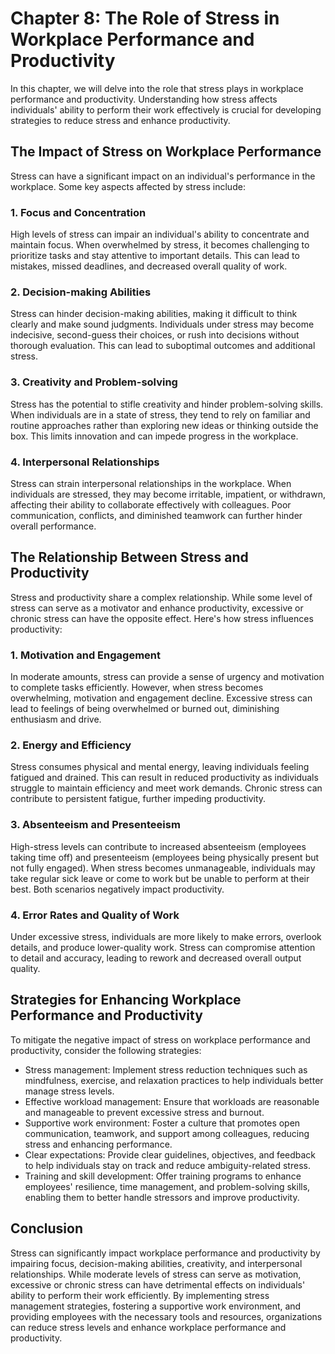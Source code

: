 Chapter 8: The Role of Stress in Workplace Performance and Productivity
=======================================================================

In this chapter, we will delve into the role that stress plays in workplace performance and productivity. Understanding how stress affects individuals' ability to perform their work effectively is crucial for developing strategies to reduce stress and enhance productivity.

The Impact of Stress on Workplace Performance
---------------------------------------------

Stress can have a significant impact on an individual's performance in the workplace. Some key aspects affected by stress include:

### 1. Focus and Concentration

High levels of stress can impair an individual's ability to concentrate and maintain focus. When overwhelmed by stress, it becomes challenging to prioritize tasks and stay attentive to important details. This can lead to mistakes, missed deadlines, and decreased overall quality of work.

### 2. Decision-making Abilities

Stress can hinder decision-making abilities, making it difficult to think clearly and make sound judgments. Individuals under stress may become indecisive, second-guess their choices, or rush into decisions without thorough evaluation. This can lead to suboptimal outcomes and additional stress.

### 3. Creativity and Problem-solving

Stress has the potential to stifle creativity and hinder problem-solving skills. When individuals are in a state of stress, they tend to rely on familiar and routine approaches rather than exploring new ideas or thinking outside the box. This limits innovation and can impede progress in the workplace.

### 4. Interpersonal Relationships

Stress can strain interpersonal relationships in the workplace. When individuals are stressed, they may become irritable, impatient, or withdrawn, affecting their ability to collaborate effectively with colleagues. Poor communication, conflicts, and diminished teamwork can further hinder overall performance.

The Relationship Between Stress and Productivity
------------------------------------------------

Stress and productivity share a complex relationship. While some level of stress can serve as a motivator and enhance productivity, excessive or chronic stress can have the opposite effect. Here's how stress influences productivity:

### 1. Motivation and Engagement

In moderate amounts, stress can provide a sense of urgency and motivation to complete tasks efficiently. However, when stress becomes overwhelming, motivation and engagement decline. Excessive stress can lead to feelings of being overwhelmed or burned out, diminishing enthusiasm and drive.

### 2. Energy and Efficiency

Stress consumes physical and mental energy, leaving individuals feeling fatigued and drained. This can result in reduced productivity as individuals struggle to maintain efficiency and meet work demands. Chronic stress can contribute to persistent fatigue, further impeding productivity.

### 3. Absenteeism and Presenteeism

High-stress levels can contribute to increased absenteeism (employees taking time off) and presenteeism (employees being physically present but not fully engaged). When stress becomes unmanageable, individuals may take regular sick leave or come to work but be unable to perform at their best. Both scenarios negatively impact productivity.

### 4. Error Rates and Quality of Work

Under excessive stress, individuals are more likely to make errors, overlook details, and produce lower-quality work. Stress can compromise attention to detail and accuracy, leading to rework and decreased overall output quality.

Strategies for Enhancing Workplace Performance and Productivity
---------------------------------------------------------------

To mitigate the negative impact of stress on workplace performance and productivity, consider the following strategies:

* Stress management: Implement stress reduction techniques such as mindfulness, exercise, and relaxation practices to help individuals better manage stress levels.
* Effective workload management: Ensure that workloads are reasonable and manageable to prevent excessive stress and burnout.
* Supportive work environment: Foster a culture that promotes open communication, teamwork, and support among colleagues, reducing stress and enhancing performance.
* Clear expectations: Provide clear guidelines, objectives, and feedback to help individuals stay on track and reduce ambiguity-related stress.
* Training and skill development: Offer training programs to enhance employees' resilience, time management, and problem-solving skills, enabling them to better handle stressors and improve productivity.

Conclusion
----------

Stress can significantly impact workplace performance and productivity by impairing focus, decision-making abilities, creativity, and interpersonal relationships. While moderate levels of stress can serve as motivation, excessive or chronic stress can have detrimental effects on individuals' ability to perform their work efficiently. By implementing stress management strategies, fostering a supportive work environment, and providing employees with the necessary tools and resources, organizations can reduce stress levels and enhance workplace performance and productivity.
